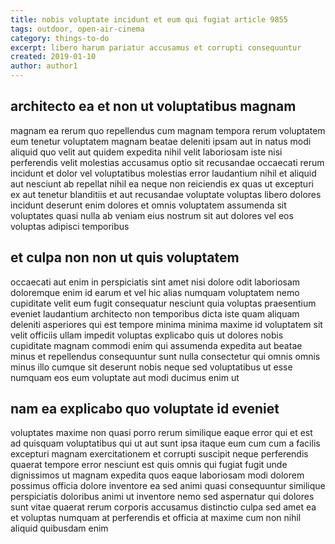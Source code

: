 ```yaml
---
title: nobis voluptate incidunt et eum qui fugiat article 9855
tags: outdoor, open-air-cinema
category: things-to-do
excerpt: libero harum pariatur accusamus et corrupti consequuntur
created: 2019-01-10
author: author1
---
```


## architecto ea et non ut voluptatibus magnam

magnam ea rerum quo repellendus cum magnam tempora rerum voluptatem eum tenetur voluptatem magnam beatae deleniti ipsam aut in natus modi aliquid quo velit aut quidem expedita nihil velit laboriosam iste nisi perferendis velit molestias accusamus optio sit recusandae occaecati rerum incidunt et dolor vel voluptatibus molestias error laudantium nihil et aliquid aut nesciunt ab repellat nihil ea neque non reiciendis ex quas ut excepturi ex aut tenetur blanditiis et aut recusandae voluptate voluptas libero dolores incidunt deserunt enim dolores et omnis voluptatem assumenda sit voluptates quasi nulla ab veniam eius nostrum sit aut dolores vel eos voluptas adipisci temporibus

## et culpa non non ut quis voluptatem

occaecati aut enim in perspiciatis sint amet nisi dolore odit laboriosam doloremque enim id earum et vel hic alias numquam voluptatem nemo cupiditate velit eum fugit consequatur nesciunt quia voluptas praesentium eveniet laudantium architecto non temporibus dicta iste quam aliquam deleniti asperiores qui est tempore minima minima maxime id voluptatem sit velit officiis ullam impedit voluptas explicabo quis ut dolores nobis cupiditate magnam commodi enim qui assumenda expedita aut beatae minus et repellendus consequuntur sunt nulla consectetur qui omnis omnis minus illo cumque sit deserunt nobis neque sed voluptatibus ut esse numquam eos eum voluptate aut modi ducimus enim ut

## nam ea explicabo quo voluptate id eveniet

voluptates maxime non quasi porro rerum similique eaque error qui et est ad quisquam voluptatibus qui ut aut sunt ipsa itaque eum cum cum a facilis excepturi magnam exercitationem et corrupti suscipit neque perferendis quaerat tempore error nesciunt est quis omnis qui fugiat fugit unde dignissimos ut magnam expedita quos eaque laboriosam modi dolorem possimus officia dolore inventore ea sed animi quasi consequuntur similique perspiciatis doloribus animi ut inventore nemo sed aspernatur qui dolores sunt vitae quaerat rerum corporis accusamus distinctio culpa sed amet ea et voluptas numquam at perferendis et officia at maxime cum non nihil aliquid quibusdam enim

